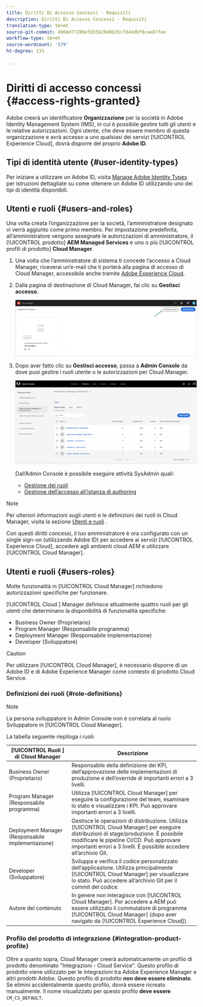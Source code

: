 ```yaml
---
title: Diritti Di Accesso Concessi - Requisiti
description: Diritti Di Accesso Concessi - Requisiti
translation-type: tm+mt
source-git-commit: 4904d7728befd3562940b35c7d44dbf9cae87fee
workflow-type: tm+mt
source-wordcount: '579'
ht-degree: 11%

---
```



# Diritti di accesso concessi {#access-rights-granted}

Adobe creerà un identificatore **Organizzazione** per la società in Adobe Identity Management System (IMS), in cui è possibile gestire tutti gli utenti e le relative autorizzazioni. Ogni utente, che deve essere membro di questa organizzazione e avrà accesso a uno qualsiasi dei servizi [!UICONTROL Experience Cloud], dovrà disporre del proprio **Adobe ID**.

## Tipi di identità utente {#user-identity-types}

Per iniziare a utilizzare un Adobe ID, visita [Manage Adobe Identity Types](https://helpx.adobe.com/enterprise/using/identity.html) per istruzioni dettagliate su come ottenere un Adobe ID utilizzando uno dei tipi di identità disponibili.

## Utenti e ruoli {#users-and-roles}

Una volta creata l’organizzazione per la società, l’amministratore designato vi verrà aggiunto come primo membro. Per impostazione predefinita, all’amministratore vengono assegnate le autorizzazioni di amministratore, il [!UICONTROL prodotto] **AEM Managed Services** e uno o più [!UICONTROL profili di prodotto] **Cloud Manager**.

1. Una volta che l’amministratore di sistema ti concede l’accesso a Cloud Manager, riceverai un’e-mail che ti porterà alla pagina di accesso di Cloud Manager, accessibile anche tramite [Adobe Experience Cloud](https://my.cloudmanager.adobe.com/).

1. Dalla pagina di destinazione di Cloud Manager, fai clic su **Gestisci accesso**.

   ![](/help/onboarding/getting-access-to-aem-in-cloud/assets/sys-admin5.png)

1. Dopo aver fatto clic su **Gestisci accesso**, passa a **Admin Console** da dove puoi gestire i ruoli utente o le autorizzazioni per Cloud Manager.

   ![](/help/onboarding/getting-access-to-aem-in-cloud/assets/sys-admin1.png)

   Dall’Admin Console è possibile eseguire attività SysAdmin quali:
   * [Gestione dei ruoli](https://experienceleague.adobe.com/docs/experience-manager-cloud-service/onboarding/getting-access/navigation.html?lang=en#manage-roles)
   * [Gestione dell’accesso all’istanza di authoring](https://experienceleague.adobe.com/docs/experience-manager-cloud-service/onboarding/getting-access/navigation.html?lang=en#manage-access-aem)

>[!NOTE]
>Per ulteriori informazioni sugli utenti e le definizioni dei ruoli in Cloud Manager, visita la sezione [Utenti e ruoli](#users-roles) .

Con questi diritti concessi, il tuo amministratore è ora configurato con un single sign-on (utilizzando Adobe ID) per accedere ai servizi [!UICONTROL Experience Cloud], accedere agli ambienti cloud AEM e utilizzare [!UICONTROL Cloud Manager].

## Utenti e ruoli {#users-roles}

Molte funzionalità in [!UICONTROL Cloud Manager] richiedono autorizzazioni specifiche per funzionare.

[!UICONTROL Cloud ] Manager definisce attualmente quattro ruoli per gli utenti che determinano la disponibilità di funzionalità specifiche:

* Business Owner (Proprietario)
* Program Manager (Responsabile programma)
* Deployment Manager (Responsabile implementazione)
* Developer (Sviluppatore)

>[!CAUTION]
>
>Per utilizzare [!UICONTROL Cloud Manager], è necessario disporre di un Adobe ID e di Adobe Experience Manager come contesto di prodotto Cloud Service.

### Definizioni dei ruoli {#role-definitions}

>[!NOTE]
>
>La persona sviluppatore in Admin Console non è correlata al ruolo Sviluppatore in [!UICONTROL Cloud Manager].

La tabella seguente riepiloga i ruoli:

| [!UICONTROL Ruoli ] di Cloud Manager | Descrizione |
|--- |--- |
| Business Owner (Proprietario) | Responsabile della definizione dei KPI, dell’approvazione delle implementazioni di produzione e dell’override di importanti errori a 3 livelli. |
| Program Manager (Responsabile programma) | Utilizza [!UICONTROL Cloud Manager] per eseguire la configurazione del team, esaminare lo stato e visualizzare i KPI. Può approvare importanti errori a 3 livelli. |
| Deployment Manager (Responsabile implementazione) | Gestisce le operazioni di distribuzione. Utilizza [!UICONTROL Cloud Manager] per eseguire distribuzioni di stage/produzione. È possibile modificare le pipeline CI/CD. Può approvare importanti errori a 3 livelli. È possibile accedere all’archivio Git. |
| Developer (Sviluppatore) | Sviluppa e verifica il codice personalizzato dell’applicazione. Utilizza principalmente [!UICONTROL Cloud Manager] per visualizzare lo stato. Può accedere all’archivio Git per il commit del codice. |
| Autore del contenuto | In genere non interagisce con [!UICONTROL Cloud Manager]. Per accedere a AEM può essere utilizzato il commutatore di programma [!UICONTROL Cloud Manager] (dopo aver navigato da [!UICONTROL Experience Cloud]). |

### Profilo del prodotto di integrazione {#integration-product-profile}

Oltre a quanto sopra, Cloud Manager creerà automaticamente un profilo di prodotto denominato &quot;Integrazioni - Cloud Service&quot;. Questo profilo di prodotto viene utilizzato per le integrazioni tra Adobe Experience Manager e altri prodotti Adobe. Questo profilo di prodotto **non deve essere eliminato**. Se elimini accidentalmente questo profilo, dovrà essere ricreato manualmente. Il nome visualizzato per questo profilo **deve essere** `CM_CS_DEFAULT`.

